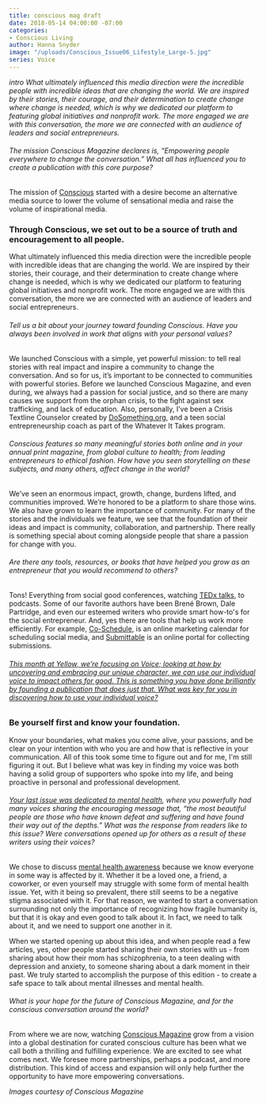 ```yaml
---
title: conscious mag draft
date: 2018-05-14 04:00:00 -07:00
categories:
- Conscious Living
author: Hanna Snyder
image: "/uploads/Conscious_Issue06_Lifestyle_Large-5.jpg"
series: Voice
---
```


_intro What ultimately influenced this media direction were the incredible people with incredible ideas that are changing the world. We are inspired by their stories, their courage, and their determination to create change where change is needed, which is why we dedicated our platform to featuring global initiatives and nonprofit work. The more engaged we are with this conversation, the more we are connected with an audience of leaders and social entrepreneurs._ 

###### The mission Conscious Magazine declares is, “Empowering people everywhere to change the conversation.” What all has influenced you to create a publication with this core purpose?

The mission of [Conscious](http://consciousmagazine.co/) started with a desire become an alternative media source to lower the volume of sensational media and raise the volume of inspirational media. 

### Through Conscious, we set out to be a source of truth and encouragement to all people. 

What ultimately influenced this media direction were the incredible people with incredible ideas that are changing the world. We are inspired by their stories, their courage, and their determination to create change where change is needed, which is why we dedicated our platform to featuring global initiatives and nonprofit work. The more engaged we are with this conversation, the more we are connected with an audience of leaders and social entrepreneurs. 

###### Tell us a bit about your journey toward founding Conscious. Have you always been involved in work that aligns with your personal values?

We launched Conscious with a simple, yet powerful mission: to ­tell real stories with real impact and inspire a community to change the conversation. And so for us, it’s important to be connected to communities with powerful stories. Before we launched Conscious Magazine, and even during, we always had a passion for social justice, and so there are many causes we support from the orphan crisis, to the fight against sex trafficking, and lack of education. Also, personally, I’ve been a Crisis Textline Counselor created by [DoSomething.org](https://www.dosomething.org/us), and a teen social entrepreneurship coach as part of the Whatever It Takes program.

###### Conscious features so many meaningful stories both online and in your annual print magazine, from global culture to health; from leading entrepreneurs to ethical fashion. How have you seen storytelling on these subjects, and many others, affect change in the world?

We’ve seen an enormous impact, growth, change, burdens lifted, and communities improved. We’re honored to be a platform to share those wins. We also have grown to learn the importance of community. For many of the stories and the individuals we feature, we see that the foundation of their ideas and impact is community, collaboration, and partnership. There really is something special about coming alongside people that share a passion for change with you. 

###### Are there any tools, resources, or books that have helped you grow as an entrepreneur that you would recommend to others?

Tons! Everything from social good conferences, watching [TEDx talks](https://www.ted.com/watch/tedx-talks), to podcasts. Some of our favorite authors have been Brené Brown, Dale Partridge, and even our esteemed writers who provide smart how-to's for the social entrepreneur. And, yes there are tools that help us work more efficiently. For example, [Co-Schedule](https://coschedule.com/), is an online marketing calendar for scheduling social media, and [Submittable](https://www.submittable.com/) is an online portal for collecting submissions.

###### [This month at Yellow, we’re focusing on Voice; looking at how by uncovering and embracing our unique character, we can use our individual voice to impact others for good. This is something you have done brilliantly by founding a publication that does just that. What was key for you in discovering how to use your individual voice?](https://yellowco.co/blog/2018/04/30/sharing-your-individual-voice-necessary-meditation/)

### Be yourself first and know your foundation. 

Know your boundaries, what makes you come alive, your passions, and be clear on your intention with who you are and how that is reflective in your communication. All of this took some time to figure out and for me, I'm still figuring it out. But I believe what was key in finding my voice was both having a solid group of supporters who spoke into my life, and being proactive in personal and professional development. 

###### [Your last issue was dedicated to mental health](https://consciousshop.co/collections/all/products/issue-06-print), where you powerfully had many voices sharing the encouraging message that, “the most beautiful people are those who have known defeat and suffering and have found their way out of the depths.” What was the response from readers like to this issue? Were conversations opened up for others as a result of these writers using their voices?

We chose to discuss [mental health awareness](https://consciousshop.co/collections/all/products/issue-06-print) because we know everyone in some way is affected by it. Whether it be a loved one, a friend, a coworker, or even yourself may struggle with some form of mental health issue. Yet, with it being so prevalent, there still seems to be a negative stigma associated with it. For that reason, we wanted to start a conversation surrounding not only the importance of recognizing how fragile humanity is, but that it is okay and even good to talk about it. In fact, we need to talk about it, and we need to support one another in it.

When we started opening up about this idea, and when people read a few articles, yes, other people started sharing their own stories with us - from sharing about how their mom has schizophrenia, to a teen dealing with depression and anxiety, to someone sharing about a dark moment in their past. We truly started to accomplish the purpose of this edition - to create a safe space to talk about mental illnesses and mental health.

###### What is your hope for the future of Conscious Magazine, and for the conscious conversation around the world?

From where we are now, watching [Conscious Magazine](http://consciousmagazine.co/) grow from a vision into a global destination for curated conscious culture has been what we call both a thrilling and fulfilling experience. We are excited to see what comes next. We foresee more partnerships, perhaps a podcast, and more distribution. This kind of access and expansion will only help further the opportunity to have more empowering conversations.

_Images courtesy of Conscious Magazine_